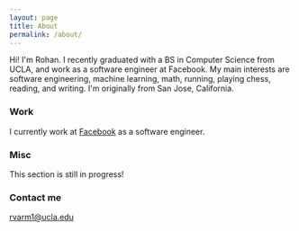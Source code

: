 ```yaml
---
layout: page
title: About
permalink: /about/
---
```



Hi! I'm Rohan. I recently graduated with a BS in Computer Science from UCLA, and work as a software engineer at Facebook. My main interests are software engineering, machine learning, math, running, playing chess, reading, and writing. I'm originally from San Jose, California.

### Work

I currently work at [Facebook](https://code.facebook.com/posts/) as a software engineer.

### Misc

This section is still in progress!

### Contact me

[rvarm1@ucla.edu](mailto:rvarm1@ucla.edu)
